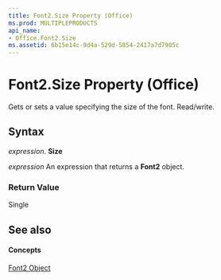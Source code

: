 ```yaml
---
title: Font2.Size Property (Office)
ms.prod: MULTIPLEPRODUCTS
api_name:
- Office.Font2.Size
ms.assetid: 6b15e14c-9d4a-529d-5854-2417a7d7985c
---
```



# Font2.Size Property (Office)

Gets or sets a value specifying the size of the font. Read/write.


## Syntax

 _expression_. **Size**

 _expression_ An expression that returns a **Font2** object.


### Return Value

Single


## See also


#### Concepts


[Font2 Object](font2-object-office.md)

